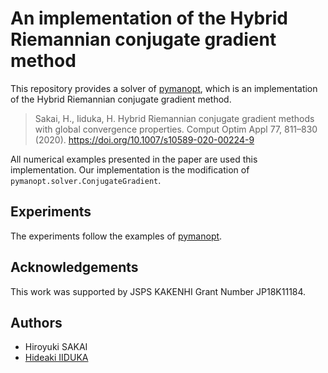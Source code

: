 # An implementation of the Hybrid Riemannian conjugate gradient method

This repository provides a solver of [pymanopt](https://github.com/pymanopt/pymanopt),
which is an implementation of the Hybrid Riemannian conjugate gradient method.

> Sakai, H., Iiduka, H. Hybrid Riemannian conjugate gradient methods with global convergence properties. Comput Optim Appl 77, 811–830 (2020). https://doi.org/10.1007/s10589-020-00224-9

All numerical examples presented in the paper are used this implementation.
Our implementation is the modification of `pymanopt.solver.ConjugateGradient`.

## Experiments
The experiments follow the examples of [pymanopt](https://github.com/pymanopt/pymanopt/tree/master/examples).

## Acknowledgements
This work was supported by JSPS KAKENHI Grant Number JP18K11184.

## Authors
  * Hiroyuki SAKAI
  * [Hideaki IIDUKA](https://iiduka.net)
